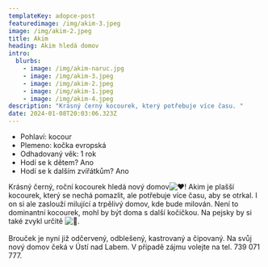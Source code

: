 ```yaml
---
templateKey: adopce-post
featuredimage: /img/akim-3.jpeg
image: /img/akim-2.jpeg
title: Akim
heading: Akim hledá domov
intro:
  blurbs:
    - image: /img/akim-naruc.jpg
    - image: /img/akim-3.jpeg
    - image: /img/akim-2.jpeg
    - image: /img/akim-1.jpeg
    - image: /img/akim-4.jpeg
description: "Krásný černý kocourek, který potřebuje více času. "
date: 2024-01-08T20:03:06.323Z
---
```

* Pohlaví: kocour
* Plemeno: kočka evropská
* Odhadovaný věk: 1 rok
* Hodí se k dětem? Ano
* Hodí se k dalším zvířátkům? Ano

Krásný černý, roční kocourek hledá nový domov![❤️](https://static.xx.fbcdn.net/images/emoji.php/v9/t6c/1/16/2764.png)! Akim je plašší kocourek, který se nechá pomazlit, ale potřebuje více času, aby se otrkal. I on si ale zaslouží milující a trpělivý domov, kde bude milován. Není to dominantní kocourek, mohl by být doma s další kočičkou. Na pejsky by si také zvykl určitě ![🙂](https://static.xx.fbcdn.net/images/emoji.php/v9/t4c/1/16/1f642.png).\
\
Brouček je nyní již odčervený, odblešený, kastrovaný a čipovaný. Na svůj nový domov čeká v Ústí nad Labem. V případě zájmu volejte na tel. 739 071 777.